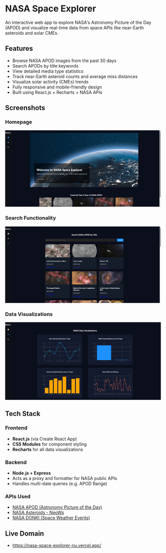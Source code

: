 #  NASA Space Explorer

An interactive web app to explore NASA's Astronomy Picture of the Day (APOD) and visualize real-time data from space APIs like near-Earth asteroids and solar CMEs.

## Features

- Browse NASA APOD images from the past 30 days
- Search APODs by title keywords
- View detailed media type statistics
- Track near-Earth asteroid counts and average miss distances
- Visualize solar activity (CMEs) trends
- Fully responsive and mobile-friendly design
- Built using React.js + Recharts + NASA APIs

## Screenshots

### Homepage
![Home](frontend/NASA/Main.png)

### Search Functionality
![Search](frontend/NASA/search.png)

### Data Visualizations
![Visualizations](frontend/NASA/data.png)

## Tech Stack

### Frontend
- **React.js** (via Create React App)
- **CSS Modules** for component styling
- **Recharts** for all data visualizations

### Backend
- **Node.js + Express**
- Acts as a proxy and formatter for NASA public APIs
- Handles multi-date queries (e.g. APOD Range)

### APIs Used
- [NASA APOD (Astronomy Picture of the Day)](https://api.nasa.gov/)
- [NASA Asteroids - NeoWs](https://api.nasa.gov/)
- [NASA DONKI (Space Weather Events)](https://api.nasa.gov/)


## Live Domain

- https://nasa-space-explorer-nu.vercel.app/
